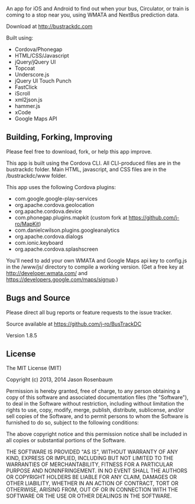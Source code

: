 An app for iOS and Android to find out when your bus, Circulator, or train is coming to a stop near you, using WMATA and NextBus prediction data. 

Download at http://bustrackdc.com

Built using:

* Cordova/Phonegap
* HTML/CSS/Javascript
* jQuery/jQuery UI
* Topcoat
* Underscore.js
* jQuery UI Touch Punch
* FastClick
* iScroll
* xml2json.js
* hammer.js
* xCode
* Google Maps API

## Building, Forking, Improving

Please feel free to download, fork, or help this app improve.

This app is built using the Cordova CLI. All CLI-produced files are in the bustrackdc folder. Main HTML, javascript, and CSS files are in the /bustrackdc/www folder.

This app uses the following Cordova plugins:

* com.google.google-play-services
* org.apache.cordova.geolocation
* org.apache.cordova.device
* com.phonegap.plugins.mapkit (custom fork at https://github.com/j-ro/MapKit)
* com.danielcwilson.plugins.googleanalytics
* org.apache.cordova.dialogs
* com.ionic.keyboard
* org.apache.cordova.splashscreen

You'll need to add your own WMATA and Google Maps api key to config.js in the /www/js/ directory to compile a working version. (Get a free key at http://developer.wmata.com/ and https://developers.google.com/maps/signup.)

## Bugs and Source

Please direct all bug reports or feature requests to the issue tracker.

Source available at https://github.com/j-ro/BusTrackDC

Version 1.8.5

## License

The MIT License (MIT)

Copyright (c) 2013, 2014 Jason Rosenbaum

Permission is hereby granted, free of charge, to any person obtaining a copy
of this software and associated documentation files (the "Software"), to deal
in the Software without restriction, including without limitation the rights
to use, copy, modify, merge, publish, distribute, sublicense, and/or sell
copies of the Software, and to permit persons to whom the Software is
furnished to do so, subject to the following conditions:

The above copyright notice and this permission notice shall be included in
all copies or substantial portions of the Software.

THE SOFTWARE IS PROVIDED "AS IS", WITHOUT WARRANTY OF ANY KIND, EXPRESS OR
IMPLIED, INCLUDING BUT NOT LIMITED TO THE WARRANTIES OF MERCHANTABILITY,
FITNESS FOR A PARTICULAR PURPOSE AND NONINFRINGEMENT. IN NO EVENT SHALL THE
AUTHORS OR COPYRIGHT HOLDERS BE LIABLE FOR ANY CLAIM, DAMAGES OR OTHER
LIABILITY, WHETHER IN AN ACTION OF CONTRACT, TORT OR OTHERWISE, ARISING FROM,
OUT OF OR IN CONNECTION WITH THE SOFTWARE OR THE USE OR OTHER DEALINGS IN
THE SOFTWARE.
